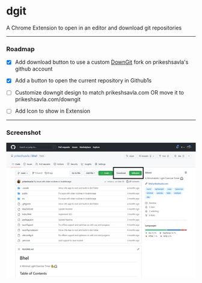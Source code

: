 # dgit
A Chrome Extension to open in an editor and download git repositories

----

### Roadmap

- [x] Add download button to use a custom [DownGit](https://github.com/MinhasKamal/DownGit) fork on prikeshsavla's github account
- [x] Add a button to open the current repository in Github1s
- [ ] Customize downgit design to match prikeshsavla.com OR move it to prikeshsavla.com/downgit
- [ ] Add Icon to show in Extension     
  

----
### Screenshot

![](/images/preview.jpg)